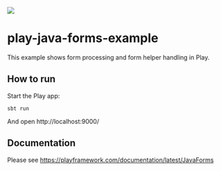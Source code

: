 [<img src="https://img.shields.io/travis/playframework/play-java-forms-example.svg"/>](https://travis-ci.org/playframework/play-java-forms-example)

# play-java-forms-example

This example shows form processing and form helper handling in Play.

## How to run

Start the Play app:

```
sbt run
```

And open http://localhost:9000/

## Documentation

Please see https://playframework.com/documentation/latest/JavaForms